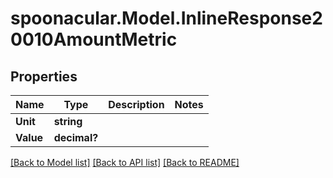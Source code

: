 # spoonacular.Model.InlineResponse20010AmountMetric
## Properties

Name | Type | Description | Notes
------------ | ------------- | ------------- | -------------
**Unit** | **string** |  | 
**Value** | **decimal?** |  | 

[[Back to Model list]](../README.md#documentation-for-models) [[Back to API list]](../README.md#documentation-for-api-endpoints) [[Back to README]](../README.md)

